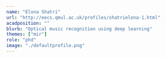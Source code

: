 ```yaml
---
name: "Elona Shatri"
url: "http://eecs.qmul.ac.uk/profiles/shatrielona-1.html"
acadposition: ""
blurb: "Optical music recognition using deep learning"
themes: ["mir"]
role: "phd"
image: "./defaultprofile.png"
---
```

